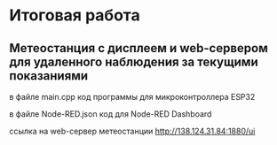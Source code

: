 # Итоговая работа

## Метеостанция с дисплеем и web-сервером для удаленного наблюдения за текущими показаниями

в файле main.cpp код программы для микроконтроллера ESP32

в файле Node-RED.json код для Node-RED Dashboard

ссылка на web-сервер метеостанции http://138.124.31.84:1880/ui
